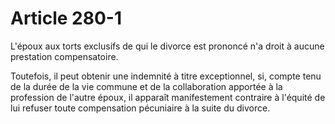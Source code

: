 # Article 280-1

L'époux aux torts exclusifs de qui le divorce est prononcé n'a droit à aucune prestation compensatoire.

Toutefois, il peut obtenir une indemnité à titre exceptionnel, si, compte tenu de la durée de la vie commune et de la collaboration apportée à la profession de l'autre époux, il apparaît manifestement contraire à l'équité de lui refuser toute compensation pécuniaire à la suite du divorce.
